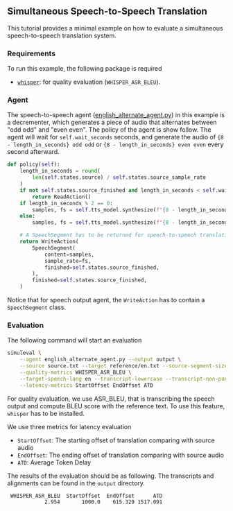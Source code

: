 ## Simultaneous Speech-to-Speech Translation

This tutorial provides a minimal example on how to evaluate a simultaneous speech-to-speech translation system.

### Requirements

To run this example, the following package is required

- [`whisper`](https://github.com/openai/whisper): for quality evaluation (`WHISPER_ASR_BLEU`).

### Agent

The speech-to-speech agent ([english_alternate_agent.py](english_alternate_agent.py)) in this example is a decrementer, which generates a piece of audio that alternates between "odd odd" and "even even".
The policy of the agent is show follow. The agent will wait for `self.wait_seconds` seconds,
and generate the audio of `{8 - length_in_seconds} odd odd` or `{8 - length_in_seconds} even even` every second afterward.

```python
def policy(self):
    length_in_seconds = round(
        len(self.states.source) / self.states.source_sample_rate
    )
    if not self.states.source_finished and length_in_seconds < self.wait_seconds:
        return ReadAction()
    if length_in_seconds % 2 == 0:
        samples, fs = self.tts_model.synthesize(f"{8 - length_in_seconds} even even")
    else:
        samples, fs = self.tts_model.synthesize(f"{8 - length_in_seconds} odd odd")

    # A SpeechSegment has to be returned for speech-to-speech translation system
    return WriteAction(
        SpeechSegment(
            content=samples,
            sample_rate=fs,
            finished=self.states.source_finished,
        ),
        finished=self.states.source_finished,
    )
```

Notice that for speech output agent, the `WriteAction` has to contain a `SpeechSegment` class.

### Evaluation

The following command will start an evaluation

```bash
simuleval \
    --agent english_alternate_agent.py --output output \
    --source source.txt --target reference/en.txt --source-segment-size 1000\
    --quality-metrics WHISPER_ASR_BLEU \
    --target-speech-lang en --transcript-lowercase --transcript-non-punctuation\
    --latency-metrics StartOffset EndOffset ATD
```

For quality evaluation, we use ASR_BLEU, that is transcribing the speech output and compute BLEU score with the reference text. To use this feature, `whisper` has to be installed.

We use three metrics for latency evaluation

- `StartOffset`: The starting offset of translation comparing with source audio
- `EndOffset`: The ending offset of translation comparing with source audio
- `ATD`: Average Token Delay

The results of the evaluation should be as following. The transcripts and alignments can be found in the `output` directory.

```
 WHISPER_ASR_BLEU  StartOffset  EndOffset      ATD
            2.954       1000.0    615.329 1517.091
```
